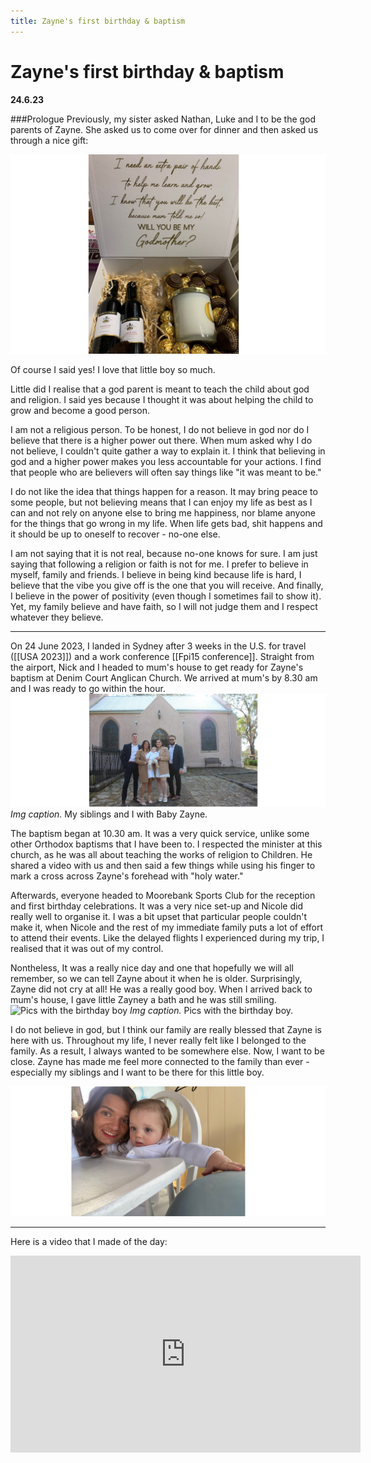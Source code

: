 ```yaml
---
title: Zayne's first birthday & baptism
---
```


# Zayne's first birthday & baptism
**24.6.23**

###Prologue
Previously, my sister asked Nathan, Luke and I to be the god parents of Zayne. She asked us to come over for dinner and then asked us through a nice gift: 

![A very kind gesture from my sister](pictures/zayne-godparent.png)

Of course I said yes! I love that little boy so much. 

Little did I realise that a god parent is meant to teach the child about god and religion. I said yes because I thought it was about helping the child to grow and become a good person. 

I am not a religious person. To be honest, I do not believe in god nor do I believe that there is a higher power out there. When mum asked why I do not believe, I couldn't quite gather a way to explain it. I think that believing in god and a higher power makes you less accountable for your actions. I find that people who are believers will often say things like "it was meant to be."

I do not like the idea that things happen for a reason. It may bring peace to some people, but not believing means that I can enjoy my life as best as I can and not rely on anyone else to bring me happiness, nor blame anyone for the things that go wrong in my life. When life gets bad, shit happens and it should be up to oneself to recover - no-one else. 

I am not saying that it is not real, because no-one knows for sure. I am just saying that following a religion or faith is not for me. I prefer to believe in myself, family and friends. I believe in being kind because life is hard, I believe that the vibe you give off is the one that you will receive. And finally, I believe in the power of positivity (even though I sometimes fail to show it). Yet, my family believe and have faith, so I will not judge them and I respect whatever they believe. 

-----------------------------------------------------------------------

On 24 June 2023, I landed in Sydney after 3 weeks in the U.S. for travel ([[USA 2023]]) and a work conference [[Fpi15 conference]]. Straight from the airport, Nick and I headed to mum's house to get ready for Zayne's baptism at Denim Court Anglican Church. We arrived at mum's by 8.30 am and I was ready to go within the hour. 
![my siblings and I with baby Zayne](pictures/zaynesbday2.png)
*Img caption.* My siblings and I with Baby Zayne. 

The baptism began at 10.30 am. It was a very quick service, unlike some other Orthodox baptisms that I have been to. I respected the minister at this church, as he was all about teaching the works of religion to Children. He shared a video with us and then said a few things while using his finger to mark a cross across Zayne's forehead with "holy water."

Afterwards, everyone headed to Moorebank Sports Club for the reception and first birthday celebrations. It was a very nice set-up and Nicole did really well to organise it. I was a bit upset that particular people couldn't make it, when Nicole and the rest of my immediate family puts a lot of effort to attend their events. Like the delayed flights I experienced during my trip, I realised that it was out of my control. 

Nontheless, It was a really nice day and one that hopefully we will all remember, so we can tell Zayne about it when he is older. Surprisingly, Zayne did not cry at all! He was a really good boy. When I arrived back to mum's house, I gave little Zayney a bath and he was still smiling. 
![Pics with the birthday boy](pictures/zaynesbday.png)
*Img caption.* Pics with the birthday boy.

I do not believe in god, but I think our family are really blessed that Zayne is here with us. Throughout my life, I never really felt like I belonged to the family. As a result, I always wanted to be somewhere else. Now, I want to be close. Zayne has made me feel more connected to the family than ever - especially my siblings and I want to be there for this little boy. 

![A selfie with the man himself](pictures/zayne1.png)

-----------------------------------------------------------------------

Here is a video that I made of the day: 

<iframe width="560" height="315" src="https://www.youtube.com/embed/frDUuZvwwtA" title="YouTube video player" frameborder="0" allow="accelerometer; autoplay; clipboard-write; encrypted-media; gyroscope; picture-in-picture; web-share" allowfullscreen></iframe>
